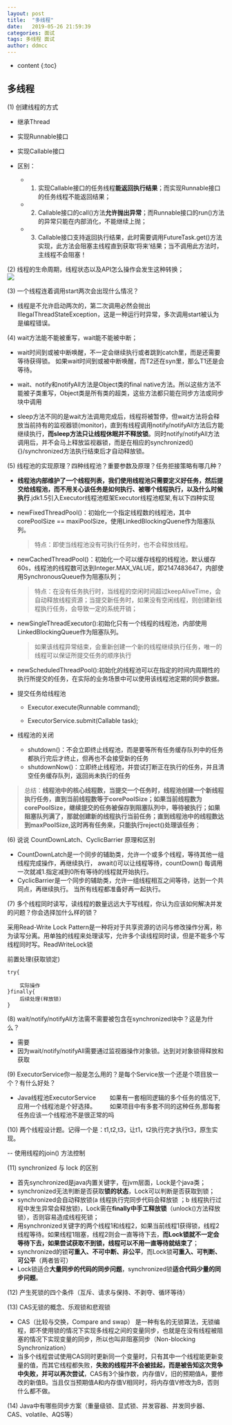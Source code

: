 ```yaml
---
layout: post
title:  "多线程"
date:   2019-05-26 21:59:39
categories: 面试
tags: 多线程 面试
author: ddmcc
---
```


* content
{:toc}




## 多线程

(1) 创建线程的方式

- 继承Thread
- 实现Runnable接口
- 实现Callable接口
- 区别：

	- 1. 实现Callable接口的任务线程**能返回执行结果**；而实现Runnable接口的任务线程不能返回结果；
    - 2. Callable接口的call()方法**允许抛出异常**；而Runnable接口的run()方法的异常只能在内部消化，不能继续上抛；
    - 3. Callable接口支持返回执行结果，此时需要调用FutureTask.get()方法实现，此方法会阻塞主线程直到获取‘将来’结果；当不调用此方法时，主线程不会阻塞！

(2) 线程的生命周期，线程状态以及API怎么操作会发生这种转换；    
![](https://img-blog.csdn.net/20171108141306521?watermark/2/text/aHR0cDovL2Jsb2cuY3Nkbi5uZXQvcXFfMzY3MzQyMTY=/font/5a6L5L2T/fontsize/400/fill/I0JBQkFCMA==/dissolve/70/gravity/SouthEast)

(3) 一个线程连着调用start两次会出现什么情况？  

- 线程是不允许启动两次的，第二次调用必然会抛出IllegalThreadStateException，这是一种运行时异常，多次调用start被认为是编程错误。

(4) wait方法能不能被重写，wait能不能被中断；  

- wait时间到或被中断唤醒，不一定会继续执行或者跳到catch里，而是还需要等待获得锁。
  如果wait时间到或被中断唤醒，而T2还在syn里，那么T1还是会等待。

- wait、notify和notifyAll方法是Object类的final native方法。所以这些方法不能被子类重写，Object类是所有类的超类，这些方法都只能在同步方法或同步块中调用
- sleep方法不同的是wait方法调用完成后，线程将被暂停，但wait方法将会释放当前持有的监视器锁(monitor)，直到有线程调用notify/notifyAll方法后方能继续执行，**而sleep方法只让线程休眠并不释放锁**。同时notify/notifyAll方法调用后，并不会马上释放监视器锁，而是在相应的synchronized(){}/synchronized方法执行结束后才自动释放锁。

(5) 线程池的实现原理？四种线程池？重要参数及原理？任务拒接策略有哪几种？  

- **线程池内部维护了一个线程列表，我们使用线程池只需要定义好任务，然后提交给线程池，而不用关心该任务是如何执行、被哪个线程执行，以及什么时候执行**.jdk1.5引入Executor线程池框架Executor线程池框架,有以下四种实现
- newFixedThreadPool()：初始化一个指定线程数的线程池，其中corePoolSize == maxiPoolSize，使用LinkedBlockingQuene作为阻塞队列。

  >特点：即使当线程池没有可执行任务时，也不会释放线程。
- newCachedThreadPool()：初始化一个可以缓存线程的线程池，默认缓存60s，线程池的线程数可达到Integer.MAX_VALUE，即2147483647，内部使用SynchronousQueue作为阻塞队列；

  >特点：在没有任务执行时，当线程的空闲时间超过keepAliveTime，会自动释放线程资源；当提交新任务时，如果没有空闲线程，则创建新线程执行任务，会导致一定的系统开销；
- newSingleThreadExecutor():初始化只有一个线程的线程池，内部使用LinkedBlockingQueue作为阻塞队列。

  >如果该线程异常结束，会重新创建一个新的线程继续执行任务，唯一的线程可以保证所提交任务的顺序执行
- newScheduledThreadPool():初始化的线程池可以在指定的时间内周期性的执行所提交的任务，在实际的业务场景中可以使用该线程池定期的同步数据。
- 提交任务给线程池
  - Executor.execute(Runnable command);

  -  ExecutorService.submit(Callable<T> task);
- 线程池的关闭
	- shutdown()：不会立即终止线程池，而是要等所有任务缓存队列中的任务都执行完后才终止，但再也不会接受新的任务
	- shutdownNow()：立即终止线程池，并尝试打断正在执行的任务，并且清空任务缓存队列，返回尚未执行的任务
	
>总结：**线程池中的核心线程数，当提交一个任务时，线程池创建一个新线程执行任务，直到当前线程数等于corePoolSize；如果当前线程数为corePoolSize，继续提交的任务被保存到阻塞队列中，等待被执行；如果阻塞队列满了，那就创建新的线程执行当前任务；直到线程池中的线程数达到maxPoolSize,这时再有任务来，只能执行reject()处理该任务**；

(6) 说说 CountDownLatch、CyclicBarrier 原理和区别

- CountDownLatch是一个同步的辅助类，允许一个或多个线程，等待其他一组线程完成操作，再继续执行， await()可以让线程等待，countDown() 每调用一次就减1.指定减到0所有等待的线程就开始执行。
- CyclicBarrier是一个同步的辅助类，允许一组线程相互之间等待，达到一个共同点，再继续执行。
当所有线程都准备好再一起执行。

(7) 多个线程同时读写，读线程的数量远远⼤于写线程，你认为应该如何解决并发的问题？你会选择加什么样的锁？  

采用Read-Write Lock Pattern是一种将对于共享资源的访问与修改操作分离，称为读写分离。用单独的线程来处理读写，允许多个读线程同时读，但是不能多个写线程同时写。ReadWriteLock锁

  前置处理(获取锁定)

    try{
    
     	实际操作
    }finally{
    	后续处理(释放锁)
    }


(8) wait/notify/notifyAll⽅法需不需要被包含在synchronized块中？这是为什么？  

- 需要 
- 因为wait/notify/notifyAll需要通过监视器操作对象锁。达到对对象锁得释放和获取

(9) ExecutorService你一般是怎么⽤的？是每个Service放一个还是个项目放一个？有什么好处？

- Java线程池ExecutorService
　　如果有一套相同逻辑的多个任务的情况下,应用一个线程池是个好选择。
　　如果项目中有多套不同的这种任务,那每套任务应该一个线程池不是很正常的吗

(10) 两个线程设计题。记得一个是：t1,t2,t3，让t1，t2执行完才执行t3，原生实现。 

-- 使用线程的join() 方法控制

(11) synchronized 与 lock 的区别  

- 首先synchronized是java内置关键字，在jvm层面，Lock是个java类；
- synchronized无法判断是否获取**锁的状态**，Lock可以判断是否获取到锁；
- synchronized会自动释放锁(a 线程执行完同步代码会释放锁 ；b 线程执行过程中发生异常会释放锁)，Lock需在**finally中手工释放锁**（unlock()方法释放锁），否则容易造成线程死锁；
- 用synchronized关键字的两个线程1和线程2，如果当前线程1获得锁，线程2线程等待。如果线程1阻塞，线程2则会一直等待下去，**而Lock锁就不一定会等待下去，如果尝试获取不到锁，线程可以不用一直等待就结束了**；
- synchronized的锁**可重入、不可中断、非公平**，而Lock锁**可重入、可判断、可公平**（两者皆可）
- Lock锁适合**大量同步的代码的同步问题**，synchronized锁**适合代码少量的同步问题**。

(12) 产生死锁的四个条件（互斥、请求与保持、不剥夺、循环等待） 

(13) CAS无锁的概念、乐观锁和悲观锁  

- CAS（比较与交换，Compare and swap） 是一种有名的无锁算法，无锁编程，即不使用锁的情况下实现多线程之间的变量同步，也就是在没有线程被阻塞的情况下实现变量的同步，所以也叫非阻塞同步（Non-blocking Synchronization）
- 当多个线程尝试使用CAS同时更新同一个变量时，只有其中一个线程能更新变量的值，而其它线程都失败，**失败的线程并不会被挂起，而是被告知这次竞争中失败，并可以再次尝试**，CAS有3个操作数，内存值V，旧的预期值A，要修改的新值B。当且仅当预期值A和内存值V相同时，将内存值V修改为B，否则什么都不做。 

(14) Java中有哪些同步方案（重量级锁、显式锁、并发容器、并发同步器、CAS、volatile、AQS等） 